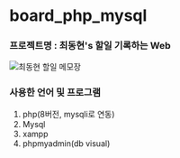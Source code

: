 # board_php_mysql

### 프로젝트명 : 최동현's 할일 기록하는 Web

![최동현 할일 메모장](https://user-images.githubusercontent.com/89922415/220163506-b024793a-3010-4ebb-bf89-3aee9b4db5f0.JPG)

### 사용한 언어 및 프로그램
1. php(8버전, mysqli로 연동)
2. Mysql
3. xampp
4. phpmyadmin(db visual)
